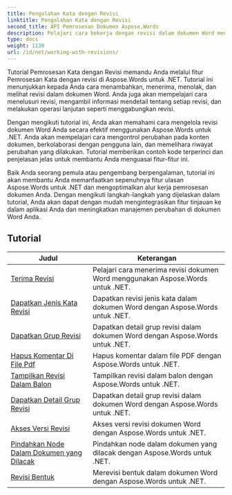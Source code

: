 ```yaml
---
title: Pengolahan Kata dengan Revisi
linktitle: Pengolahan Kata dengan Revisi
second_title: API Pemrosesan Dokumen Aspose.Words
description: Pelajari cara bekerja dengan revisi dalam dokumen Word menggunakan Aspose.Words untuk .NET. Tutorial langkah demi langkah dengan kode contoh untuk mengelola dan melihat revisi.
type: docs
weight: 1130
url: /id/net/working-with-revisions/
---
```

Tutorial Pemrosesan Kata dengan Revisi memandu Anda melalui fitur Pemrosesan Kata dengan revisi di Aspose.Words untuk .NET. Tutorial ini menunjukkan kepada Anda cara menambahkan, menerima, menolak, dan melihat revisi dalam dokumen Word. Anda juga akan mempelajari cara menelusuri revisi, mengambil informasi mendetail tentang setiap revisi, dan melakukan operasi lanjutan seperti menggabungkan revisi.

Dengan mengikuti tutorial ini, Anda akan memahami cara mengelola revisi dokumen Word Anda secara efektif menggunakan Aspose.Words untuk .NET. Anda akan mempelajari cara mengontrol perubahan pada konten dokumen, berkolaborasi dengan pengguna lain, dan memelihara riwayat perubahan yang dilakukan. Tutorial memberikan contoh kode terperinci dan penjelasan jelas untuk membantu Anda menguasai fitur-fitur ini.

Baik Anda seorang pemula atau pengembang berpengalaman, tutorial ini akan membantu Anda memanfaatkan sepenuhnya fitur ulasan Aspose.Words untuk .NET dan mengoptimalkan alur kerja pemrosesan dokumen Anda. Dengan mengikuti langkah-langkah yang dijelaskan dalam tutorial, Anda akan dapat dengan mudah mengintegrasikan fitur tinjauan ke dalam aplikasi Anda dan meningkatkan manajemen perubahan di dokumen Word Anda.

 ## Tutorial
| Judul | Keterangan |
| --- | --- |
| [Terima Revisi](./accept-revisions/) | Pelajari cara menerima revisi dokumen Word menggunakan Aspose.Words untuk .NET. |
| [Dapatkan Jenis Kata Revisi](./get-revision-types/) | Dapatkan revisi jenis kata dalam dokumen Word dengan Aspose.Words untuk .NET. |
| [Dapatkan Grup Revisi](./get-revision-groups/) | Dapatkan detail grup revisi dalam dokumen Word dengan Aspose.Words untuk .NET. |
| [Hapus Komentar Di File Pdf](./remove-comments-in-pdf/) | Hapus komentar dalam file PDF dengan Aspose.Words untuk .NET. |
| [Tampilkan Revisi Dalam Balon](./show-revisions-in-balloons/) | Tampilkan revisi dalam balon dengan Aspose.Words untuk .NET. |
| [Dapatkan Detail Grup Revisi](./get-revision-group-details/) | Dapatkan detail grup revisi dalam dokumen Word dengan Aspose.Words untuk .NET. |
| [Akses Versi Revisi](./access-revised-version/) | Akses versi revisi dokumen Word dengan Aspose.Words untuk .NET. |
| [Pindahkan Node Dalam Dokumen yang Dilacak](./move-node-in-tracked-document/) | Pindahkan node dalam dokumen yang dilacak dengan Aspose.Words untuk .NET. |
| [Revisi Bentuk](./shape-revision/) | Merevisi bentuk dalam dokumen Word dengan Aspose.Words untuk .NET. |